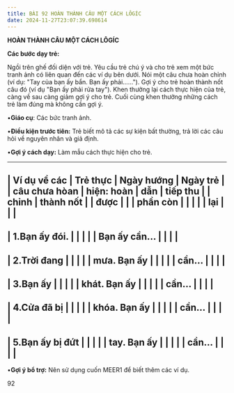 ```yaml
---
title: BÀI 92 HOÀN THÀNH CÂU MỘT CÁCH LÔGÍC
date: 2024-11-27T23:07:39.698614
---
```


**HOÀN THÀNH CÂU MỘT CÁCH LÔGÍC**

**Các bước dạy trẻ:**

Ngồi trên ghế đối diện với trẻ. Yêu cầu trẻ chú ý và cho trẻ xem một
bức tranh ảnh có liên quan đến các ví dụ bên dưới. Nói một câu chưa
hoàn chỉnh (ví dụ: "Tay của bạn ấy bẩn. Bạn ấy phải......"). Gợi ý
cho trẻ hoàn thành nốt câu đó (ví dụ "Bạn ấy phải rửa tay"). Khen
thưởng lại cách thực hiện của trẻ, càng về sau càng giảm gợi ý cho
trẻ. Cuối cùng khen thưởng những cách trẻ làm đúng mà không cần gợi ý.

•**Giáo cụ**: Các bức tranh ảnh.

•**Điều kiện trước tiên:** Trẻ biết mô tả các sự kiện bất thường, trả
lời các câu hỏi về nguyên nhân và giả định.

•**Gợi ý cách dạy:** Làm mẫu cách thực hiện cho trẻ.

-------------------------------------------------------------------------
| **Ví dụ về các  | **Trẻ thực    | **Ngày hướng  | **Ngày trẻ    |
| câu chưa hòan   | hiện: hoàn    | dẫn**         | tiếp thu      |
| chỉnh**         | thành nốt     |                 | được**        |
|                 | phần còn      |                 |                 |
|                 | lại**         |                 |                 |
-------------------------------------------------------------------------
| 1.Bạn ấy đói. |                 |                 |                 |
| Bạn ấy cần... |                 |                 |                 |
-------------------------------------------------------------------------
| 2.Trời đang   |                 |                 |                 |
| mưa. Bạn ấy   |                 |                 |                 |
| cần...        |                 |                 |                 |
-------------------------------------------------------------------------
| 3.Bạn ấy      |                 |                 |                 |
| khát. Bạn ấy  |                 |                 |                 |
| cần...        |                 |                 |                 |
-------------------------------------------------------------------------
| 4.Cửa đã bị   |                 |                 |                 |
| khóa. Bạn ấy  |                 |                 |                 |
| cần...        |                 |                 |                 |
-------------------------------------------------------------------------
| 5.Bạn ấy bị đứt |                 |                 |                 |
| tay. Bạn ấy     |                 |                 |                 |
| cần...          |                 |                 |                 |
-------------------------------------------------------------------------

•**Gợi ý bổ trợ:** Nên sử dụng cuốn MEER1 để biết thêm các ví dụ.

92


